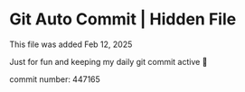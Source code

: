 # Git Auto Commit | Hidden File

This file was added Feb 12, 2025

Just for fun and keeping my daily git commit active 🤪

commit number: 447165
